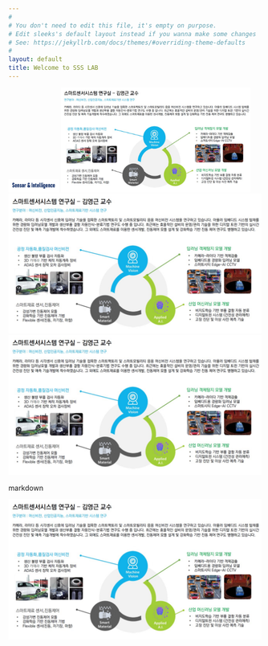 ```yaml
---
#
# You don't need to edit this file, it's empty on purpose.
# Edit sleeks's default layout instead if you wanna make some changes
# See: https://jekyllrb.com/docs/themes/#overriding-theme-defaults
#
layout: default
title: Welcome to SSS LAB
---
```


<link rel="stylesheet" href="/assets/css/main.css">

<img src="assets/img/favicon.jpg"  title="SSSLAB_Logo" class="center" style="width:20%"/>

<img src="assets/img/ssslabmain.jpg" title="SSSLAB_Logo" class="center" style="width:75%">
<img src="assets/img/ssslabmain.jpg" title="SSSLAB_Logo" class="center" >
<img src="assets/img/ssslabmain.jpg" title="SSSLAB_Logo">

markdown

![SSSLAB](assets/img/ssslabmain.jpg)  




